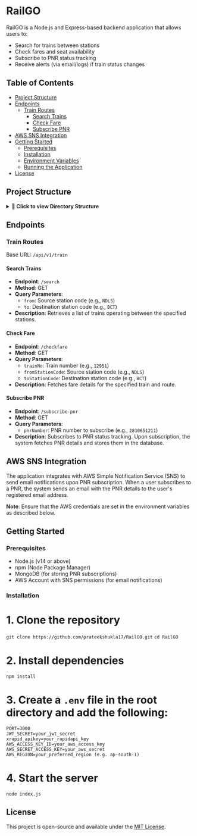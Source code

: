 # RailGO

RailGO is a Node.js and Express-based backend application that allows users to:

- Search for trains between stations
- Check fares and seat availability
- Subscribe to PNR status tracking
- Receive alerts (via email/logs) if train status changes

## Table of Contents

- [Project Structure](#project-structure)
- [Endpoints](#endpoints)
  - [Train Routes](#train-routes)
    - [Search Trains](#search-trains)
    - [Check Fare](#check-fare)
    - [Subscribe PNR](#subscribe-pnr)
- [AWS SNS Integration](#aws-sns-integration)
- [Getting Started](#getting-started)
  - [Prerequisites](#prerequisites)
  - [Installation](#installation)
  - [Environment Variables](#environment-variables)
  - [Running the Application](#running-the-application)
- [License](#license)

## Project Structure

<details> <summary><strong>📁 Click to view Directory Structure</strong></summary>
```
RailGO/
├── controllers/
│   ├── get_trains.js          # Handles fetching trains between stations
│   ├── getFare.js             # Handles fare check logic
│   └── pnr_sub.js             # Manages PNR subscription and retrieval
|   └── pnr_alerts.js          # Manages AWS SNS integration for PNR alerts
├── dbschema/
│   └── pnr_model.js           # Mongoose model for PNR subscriptions
    └── pnr_model.js           # Mongoose model for USER data
├── middlewares/
│   └── auth.js                # Authentication middleware for user verification
├── routes/
│   └── trainRoutes.js         # Express routes for all /train related endpoints
├── .gitignore                 # Specifies files and folders to be ignored by Git
├── architecture.excalidraw    # App architecture (for diagrams/design flow)
├── index.js                   # Application entry point
├── package-lock.json          # Auto-generated lockfile for npm
└── package.json               # Project metadata and dependencies
```
</details>

## Endpoints

### Train Routes

Base URL: `/api/v1/train`

#### Search Trains

- **Endpoint**: `/search`
- **Method**: GET
- **Query Parameters**:
  - `from`: Source station code (e.g., `NDLS`)
  - `to`: Destination station code (e.g., `BCT`)
- **Description**: Retrieves a list of trains operating between the specified stations.

#### Check Fare

- **Endpoint**: `/checkfare`
- **Method**: GET
- **Query Parameters**:
  - `trainNo`: Train number (e.g., `12951`)
  - `fromStationCode`: Source station code (e.g., `NDLS`)
  - `toStationCode`: Destination station code (e.g., `BCT`)
- **Description**: Fetches fare details for the specified train and route.

#### Subscribe PNR

- **Endpoint**: `/subscribe-pnr`
- **Method**: GET
- **Query Parameters**:
  - `pnrNumber`: PNR number to subscribe (e.g., `2810651211`)
- **Description**: Subscribes to PNR status tracking. Upon subscription, the system fetches PNR details and stores them in the database.

## AWS SNS Integration

The application integrates with AWS Simple Notification Service (SNS) to send email notifications upon PNR subscription. When a user subscribes to a PNR, the system sends an email with the PNR details to the user's registered email address.

**Note**: Ensure that the AWS credentials are set in the environment variables as described below.

## Getting Started

### Prerequisites

- Node.js (v14 or above)
- npm (Node Package Manager)
- MongoDB (for storing PNR subscriptions)
- AWS Account with SNS permissions (for email notifications)

### Installation

# 1. Clone the repository

`git clone https://github.com/prateekshukla17/RailGO.git`
`cd RailGO`

# 2. Install dependencies

`npm install`

# 3. Create a `.env` file in the root directory and add the following:

```
PORT=3000
JWT_SECRET=your_jwt_secret
xrapid_apikey=your_rapidapi_key
AWS_ACCESS_KEY_ID=your_aws_access_key
AWS_SECRET_ACCESS_KEY=your_aws_secret
AWS_REGION=your_preferred_region (e.g. ap-south-1)
```

# 4. Start the server

`node index.js`

## License

This project is open-source and available under the [MIT License](LICENSE).
